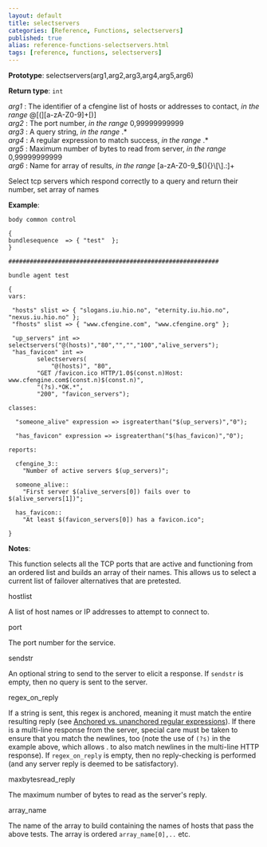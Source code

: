 ```yaml
---
layout: default
title: selectservers
categories: [Reference, Functions, selectservers]
published: true
alias: reference-functions-selectservers.html
tags: [reference, functions, selectservers]
---
```




**Prototype**: selectservers(arg1,arg2,arg3,arg4,arg5,arg6) 

**Return type**: `int`

  
 *arg1* : The identifier of a cfengine list of hosts or addresses to
contact, *in the range* @[(][a-zA-Z0-9]+[)]   
 *arg2* : The port number, *in the range* 0,99999999999   
 *arg3* : A query string, *in the range* .\*   
 *arg4* : A regular expression to match success, *in the range* .\*   
 *arg5* : Maximum number of bytes to read from server, *in the range*
0,99999999999   
 *arg6* : Name for array of results, *in the range*
[a-zA-Z0-9\_\$(){}\\[\\].:]+   

Select tcp servers which respond correctly to a query and return their
number, set array of names

**Example**:  
   

```cf3
body common control

{
bundlesequence  => { "test"  };
}

###########################################################

bundle agent test

{     
vars:

 "hosts" slist => { "slogans.iu.hio.no", "eternity.iu.hio.no", "nexus.iu.hio.no" };
 "fhosts" slist => { "www.cfengine.com", "www.cfengine.org" };
 
 "up_servers" int =>  selectservers("@(hosts)","80","","","100","alive_servers");
 "has_favicon" int =>
        selectservers(
            "@(hosts)", "80",
        "GET /favicon.ico HTTP/1.0$(const.n)Host: www.cfengine.com$(const.n)$(const.n)",
        "(?s).*OK.*",
        "200", "favicon_servers");

classes:

  "someone_alive" expression => isgreaterthan("$(up_servers)","0");

  "has_favicon" expression => isgreaterthan("$(has_favicon)","0");

reports:

  cfengine_3::
    "Number of active servers $(up_servers)";

  someone_alive::
    "First server $(alive_servers[0]) fails over to $(alive_servers[1])";

  has_favicon::
    "At least $(favicon_servers[0]) has a favicon.ico";

}

```

**Notes**:  
   

This function selects all the TCP ports that are active and functioning
from an ordered list and builds an array of their names. This allows us
to select a current list of failover alternatives that are pretested.

hostlist

A list of host names or IP addresses to attempt to connect to.   

port

The port number for the service.   

sendstr

An optional string to send to the server to elicit a response. If
`sendstr` is empty, then no query is sent to the server.   

regex\_on\_reply

If a string is sent, this regex is anchored, meaning it must match the
entire resulting reply (see [Anchored vs. unanchored regular
expressions](#Anchored-vs_002e-unanchored-regular-expressions)). If
there is a multi-line response from the server, special care must be
taken to ensure that you match the newlines, too (note the use of `(?s)`
in the example above, which allows . to also match newlines in the
multi-line HTTP response). If `regex_on_reply` is empty, then no
reply-checking is performed (and any server reply is deemed to be
satisfactory).   

maxbytesread\_reply

The maximum number of bytes to read as the server's reply.   

array\_name

The name of the array to build containing the names of hosts that pass
the above tests. The array is ordered `array_name[0],..` etc.
